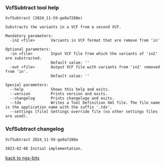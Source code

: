 ### VcfSubtract tool help
	VcfSubtract (2024_11-59-ge0a7288e)
	
	Substracts the variants in a VCF from a second VCF.
	
	Mandatory parameters:
	  -in2 <file>       Variants in VCF format that are remove from 'in'
	
	Optional parameters:
	  -in <file>        Input VCF file from which the variants of 'in2' are substracted.
	                    Default value: ''
	  -out <file>       Output VCF file with variants from 'in2' removed from 'in'.
	                    Default value: ''
	
	Special parameters:
	  --help            Shows this help and exits.
	  --version         Prints version and exits.
	  --changelog       Prints changeloge and exits.
	  --tdx             Writes a Tool Definition Xml file. The file name is the application name with the suffix '.tdx'.
	  --settings [file] Settings override file (no other settings files are used).
	
### VcfSubtract changelog
	VcfSubtract 2024_11-59-ge0a7288e
	
	2023-02-06 Initial implementation.
[back to ngs-bits](https://github.com/imgag/ngs-bits)